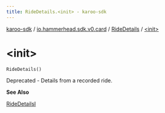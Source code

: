 ```yaml
---
title: RideDetails.<init> - karoo-sdk
---
```


[karoo-sdk](../../index.html) / [io.hammerhead.sdk.v0.card](../index.html) / [RideDetails](index.html) / [&lt;init&gt;](./-init-.html)

# &lt;init&gt;

`RideDetails()`

Deprecated - Details from a recorded ride.

**See Also**

[RideDetailsI](../-ride-details-i/index.html)

